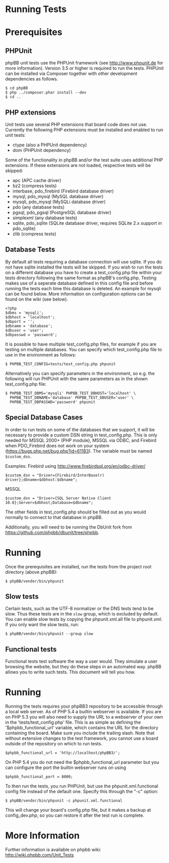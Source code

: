 Running Tests
=============

Prerequisites
=============

PHPUnit
-------

phpBB unit tests use the PHPUnit framework (see http://www.phpunit.de for more
information). Version 3.5 or higher is required to run the tests. PHPUnit can
be installed via Composer together with other development dependencies as
follows.

    $ cd phpBB
    $ php ../composer.phar install --dev
    $ cd ..

PHP extensions
--------------

Unit tests use several PHP extensions that board code does not use. Currently
the following PHP extensions must be installed and enabled to run unit tests:

- ctype (also a PHPUnit dependency)
- dom (PHPUnit dependency)

Some of the functionality in phpBB and/or the test suite uses additional
PHP extensions. If these extensions are not loaded, respective tests
will be skipped:

- apc (APC cache driver)
- bz2 (compress tests)
- interbase, pdo_firebird (Firebird database driver)
- mysql, pdo_mysql (MySQL database driver)
- mysqli, pdo_mysql (MySQLi database driver)
- pdo (any database tests)
- pgsql, pdo_pgsql (PostgreSQL database driver)
- simplexml (any database tests)
- sqlite, pdo_sqlite (SQLite database driver, requires SQLite 2.x support
  in pdo_sqlite)
- zlib (compress tests)

Database Tests
--------------

By default all tests requiring a database connection will use sqlite. If you
do not have sqlite installed the tests will be skipped. If you wish to run the
tests on a different database you have to create a test_config.php file within
your tests directory following the same format as phpBB's config.php. Testing
makes use of a seperate database defined in this config file and before running
the tests each time this database is deleted. An example for mysqli can be
found below. More information on configuration options can be found on the
wiki (see below).

    <?php
    $dbms = 'mysqli';
    $dbhost = 'localhost';
    $dbport = '';
    $dbname = 'database';
    $dbuser = 'user';
    $dbpasswd = 'password';

It is possible to have multiple test_config.php files, for example if you
are testing on multiple databases. You can specify which test_config.php file
to use in the environment as follows:

    $ PHPBB_TEST_CONFIG=tests/test_config.php phpunit

Alternatively you can specify parameters in the environment, so e.g. the
following will run PHPUnit with the same parameters as in the shown
test_config.php file:

    $ PHPBB_TEST_DBMS='mysqli' PHPBB_TEST_DBHOST='localhost' \
      PHPBB_TEST_DBNAME='database' PHPBB_TEST_DBUSER='user' \
      PHPBB_TEST_DBPASSWD='password' phpunit

Special Database Cases
----------------------
In order to run tests on some of the databases that we support, it will be
necessary to provide a custom DSN string in test_config.php. This is only
needed for MSSQL 2000+ (PHP module), MSSQL via ODBC, and Firebird when
PDO_Firebird does not work on your system
(https://bugs.php.net/bug.php?id=61183). The variable must be named `$custom_dsn`.

Examples:
Firebird using http://www.firebirdsql.org/en/odbc-driver/

    $custom_dsn = "Driver={Firebird/InterBase(r) driver};dbname=$dbhost:$dbname";

MSSQL

    $custom_dsn = "Driver={SQL Server Native Client 10.0};Server=$dbhost;Database=$dbname";

The other fields in test_config.php should be filled out as you would normally
to connect to that database in phpBB.

Additionally, you will need to be running the DbUnit fork from
https://github.com/phpbb/dbunit/tree/phpbb.

Running
=======

Once the prerequisites are installed, run the tests from the project root
directory (above phpBB):

    $ phpBB/vendor/bin/phpunit

Slow tests
--------------

Certain tests, such as the UTF-8 normalizer or the DNS tests tend to be slow.
Thus these tests are in the `slow` group, which is excluded by default. You can
enable slow tests by copying the phpunit.xml.all file to phpunit.xml. If you
only want the slow tests, run:

    $ phpBB/vendor/bin/phpunit --group slow

Functional tests
-----------------

Functional tests test software the way a user would. They simulate a user
browsing the website, but they do these steps in an automated way.
phpBB allows you to write such tests. This document will tell you how.

Running
=======

Running the tests requires your phpBB3 repository to be accessible through a
local web server. As of PHP 5.4 a builtin webserver is available. If you are
on PHP 5.3 you will also need to supply the URL to a webserver of your own in
the 'tests/test_config.php' file. This is as simple as defining the
'$phpbb_functional_url' variable, which contains the URL for the directory containing
the board. Make sure you include the trailing slash. Note that without extensive
changes to the test framework, you cannot use a board outside of the repository
on which to run tests.

    $phpbb_functional_url = 'http://localhost/phpBB3/';

On PHP 5.4 you do not need the $phpbb_functional_url parameter but you can
configure the port the builtin webserver runs on using

    $phpbb_functional_port = 8000;

To then run the tests, you run PHPUnit, but use the phpunit.xml.functional
config file instead of the default one. Specify this through the "-c" option:

    $ phpBB/vendor/bin/phpunit -c phpunit.xml.functional

This will change your board's config.php file, but it makes a backup at
config_dev.php, so you can restore it after the test run is complete.

More Information
================

Further information is available on phpbb wiki:
http://wiki.phpbb.com/Unit_Tests

